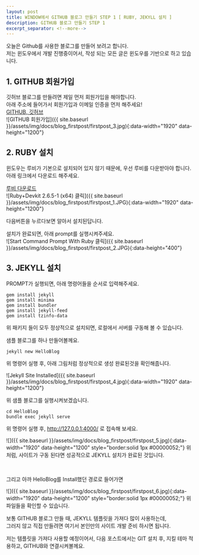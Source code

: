 ```yaml
---
layout: post
title: WINDOW에서 GITHUB 블로그 만들기 STEP 1 [ RUBY, JEKYLL 설치 ]
description: GITHUB 블로그 만들기 STEP 1
excerpt_separator: <!--more-->
---
```


오늘은 Github를 사용한 블로그를 만들어 보려고 합니다.  
저는 윈도우에서 개발 진행중이어서, 작성 되는 모든 글은 윈도우를 기반으로 하고 있습니다.  
## 1. GITHUB 회원가입  
깃허브 블로그를 만들려면 제일 먼저 회원가입을 해야합니다.  
아래 주소에 들어가서 회원가입과 이메일 인증을 먼저 해주세요!  
[GITHUB, 깃허브](https://github.com/)  <br>
![GITHUB 회원가입]({{ site.baseurl }}/assets/img/docs/blog_firstpost/firstpost_3.jpg){:data-width="1920" data-height="1200"}


## 2. RUBY 설치
윈도우는 루비가 기본으로 설치되어 있지 않기 때문에, 우선 루비를 다운받아야 합니다.  
아래 링크에서 다운로드 해주세요.  

[루비 다운로드](https://rubyinstaller.org/downloads/)  <br>
![Ruby+Devkit 2.6.5-1 (x64) 클릭]({{ site.baseurl }}/assets/img/docs/blog_firstpost/firstpost_1.JPG){:data-width="1920" data-height="1200"}

다음버튼을 누르다보면 알아서 설치된답니다.  

설치가 완료되면, 아래 prompt를 실행시켜주세요.  
![Start Command Prompt With Ruby 클릭]({{ site.baseurl }}/assets/img/docs/blog_firstpost/firstpost_2.JPG){:data-height="400"}

## 3. JEKYLL 설치
PROMPT가 실행되면, 아래 명령어들을 순서로 입력해주세요.  

~~~
gem install jekyll  
gem install minima  
gem install bundler  
gem install jekyll-feed  
gem install tzinfo-data  
~~~

위 패키지 들이 모두 정상적으로 설치되면, 로컬에서 서버를 구동해 볼 수 있습니다.

샘플 블로그를 하나 만들어볼께요.  

~~~
jekyll new HelloBlog  
~~~

위 명령어 실행 후, 아래 그림처럼 정상적으로 생성 완료된것을 확인해줍니다.  

![Jekyll Site Installed]({{ site.baseurl }}/assets/img/docs/blog_firstpost/firstpost_4.jpg){:data-width="1920" data-height="1200"}

위 샘플 블로그를 실행시켜보겠습니다.  

~~~
cd HelloBlog  
bundle exec jekyll serve  
~~~

위 명령어 실행 후, http://127.0.0.1:4000/ 로 접속해 보세요.  

![]({{ site.baseurl }}/assets/img/docs/blog_firstpost/firstpost_5.jpg){:data-width="1920" data-height="1200" style="border:solid 1px #00000052;"}
위 처럼, 사이트가 구동 된다면 성공적으로 JEKYLL 설치가 완료된 것입니다.  

<br>

그리고 아까 HelloBlog를 Install했던 경로로 들어가면  

![]({{ site.baseurl }}/assets/img/docs/blog_firstpost/firstpost_6.jpg){:data-width="1920" data-height="1200" style="border:solid 1px #00000052;"}
위 파일들을 확인할 수 있습니다.  

보통 GITHUB 블로그 만들 때, JEKYLL 템플릿을 가져다 많이 사용하는데,  
그러지 않고 직접 만들려면 여기서 본인만의 사이트 개발 준비 하시면 됩니다.  

저는 템플릿을 가져다 사용할 예정이어서, 다음 포스트에서는 GIT 설치 후, 지킬 테마 적용하고, GITHUB와 연결시켜볼께요.  
